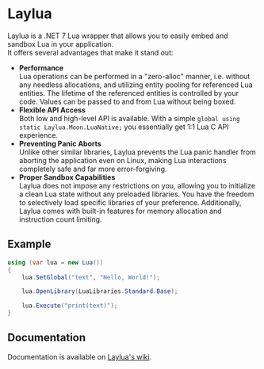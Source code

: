 # Laylua
Laylua is a .NET 7 Lua wrapper that allows you to easily embed and sandbox Lua in your application.  
It offers several advantages that make it stand out:
- **Performance**  
  Lua operations can be performed in a "zero-alloc" manner, i.e. without any needless allocations, and utilizing entity pooling for referenced Lua entities. The lifetime of the referenced entities is controlled by your code. Values can be passed to and from Lua without being boxed.
- **Flexible API Access**  
  Both low and high-level API is available. With a simple `global using static Laylua.Moon.LuaNative;` you essentially get 1:1 Lua C API experience. 
- **Preventing Panic Aborts**  
  Unlike other similar libraries, Laylua prevents the Lua panic handler from aborting the application even on Linux, making Lua interactions completely safe and far more error-forgiving.
- **Proper Sandbox Capabilities**  
  Laylua does not impose any restrictions on you, allowing you to initialize a clean Lua state without any preloaded libraries. You have the freedom to selectively load specific libraries of your preference. Additionally, Laylua comes with built-in features for memory allocation and instruction count limiting.

## Example
```cs
using (var lua = new Lua())
{
    lua.SetGlobal("text", "Hello, World!");

    lua.OpenLibrary(LuaLibraries.Standard.Base);

    lua.Execute("print(text)");
}
```

## Documentation
Documentation is available on [Laylua's wiki](https://github.com/Quahu/Laylua/wiki).